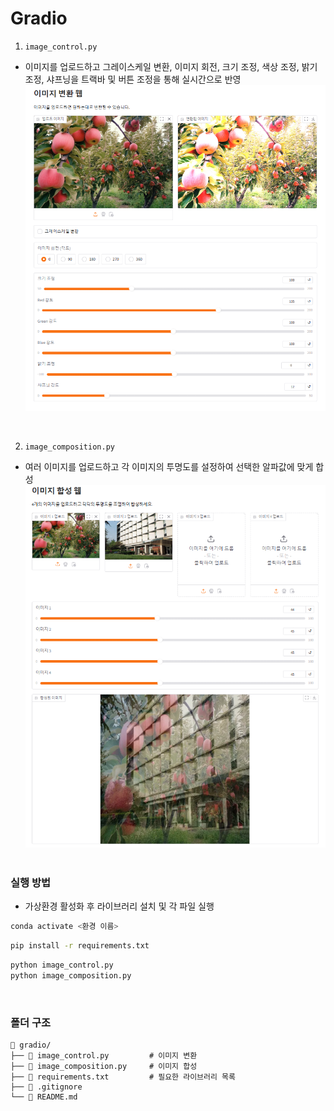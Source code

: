 # Gradio

1. `image_control.py`
- 이미지를 업로드하고 그레이스케일 변환, 이미지 회전, 크기 조정, 색상 조정, 밝기 조정, 샤프닝을 트랙바 및 버튼 조정을 통해 실시간으로 반영  
![그라디오_조절](images/image_control.png)  
<br>
  
2. `image_composition.py`
- 여러 이미지를 업로드하고 각 이미지의 투명도를 설정하여 선택한 알파값에 맞게 합성  
![그라디오_합성](images/image_composition.png)
<br><br>

### 실행 방법
- 가상환경 활성화 후 라이브러리 설치 및 각 파일 실행
```bash
conda activate <환경 이름>
```
```bash
pip install -r requirements.txt
```
```bash
python image_control.py
python image_composition.py
```
<br>  

### 폴더 구조
```plaintext
📁 gradio/
├── 📄 image_control.py         # 이미지 변환
├── 📄 image_composition.py     # 이미지 합성
├── 📄 requirements.txt         # 필요한 라이브러리 목록
├── 📄 .gitignore
└── 📄 README.md                
```